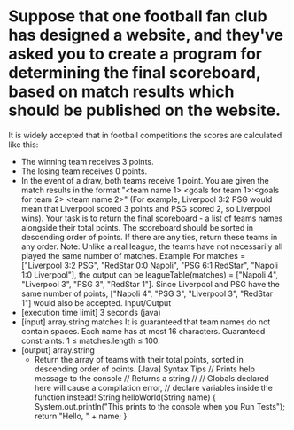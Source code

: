 # Suppose that one football fan club has designed a website, and they've asked you to create a program for determining the final scoreboard, based on match results which should be published on the website.
It is widely accepted that in football competitions the scores are calculated like this:
* The winning team receives 3 points.
* The losing team receives 0 points.
* In the event of a draw, both teams receive 1 point.
You are given the match results in the format "<team name 1> <goals for team 1>:<goals for team 2> <team name 2>" (For example, Liverpool 3:2 PSG would mean that Liverpool scored 3 points and PSG scored 2, so Liverpool wins).
Your task is to return the final scoreboard - a list of teams names alongside their total points. The scoreboard should be sorted in descending order of points. If there are any ties, return these teams in any order.
Note: Unlike a real league, the teams have not necessarily all played the same number of matches.
Example
For matches = ["Liverpool 3:2 PSG", "RedStar 0:0 Napoli", "PSG 6:1 RedStar", "Napoli 1:0 Liverpool"], the output can be leagueTable(matches) = ["Napoli 4", "Liverpool 3", "PSG 3", "RedStar 1"].
Since Liverpool and PSG have the same number of points, ["Napoli 4", "PSG 3", "Liverpool 3", "RedStar 1"] would also be accepted.
Input/Output
* [execution time limit] 3 seconds (java) 
* [input] array.string matches It is guaranteed that team names do not contain spaces. Each name has at most 16 characters. Guaranteed constraints: 1 ≤ matches.length ≤ 100. 
* [output] array.string
    * Return the array of teams with their total points, sorted in descending order of points.
[Java] Syntax Tips
// Prints help message to the console
// Returns a string
// 
// Globals declared here will cause a compilation error,
// declare variables inside the function instead!
String helloWorld(String name) {
    System.out.println("This prints to the console when you Run Tests");
    return "Hello, " + name;
}
#